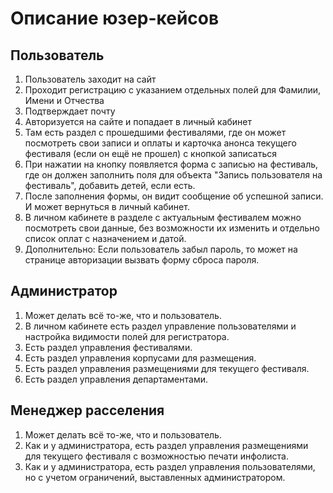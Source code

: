 # Описание юзер-кейсов

## Пользователь
1. Пользователь заходит на сайт
2. Проходит регистрацию с указанием отдельных полей для Фамилии, Имени и Отчества
3. Подтверждает почту
4. Авторизуется на сайте и попадает в личный кабинет
5. Там есть раздел с прошедшими фестивалями, где он может посмотреть свои записи и оплаты и карточка анонса текущего фестиваля (если он ещё не прошел) с кнопкой записаться
6. При нажатии на кнопку появляется форма с записью на фестиваль, где он должен заполнить поля для объекта "Запись пользователя на фестиваль", добавить детей, если есть.
7. После заполнения формы, он видит сообщение об успешной записи. И может вернуться в личный кабинет.
8. В личном кабинете в разделе с актуальным фестивалем можно посмотреть свои данные, без возможности их изменить и отдельно список оплат с назначением и датой.
9. Дополнительно: Если пользователь забыл пароль, то может на странице авторизации вызвать форму сброса пароля.

## Администратор
1. Может делать всё то-же, что и пользователь.
2. В личном кабинете есть раздел управление пользователями и настройка видимости полей для регистратора.
3. Есть раздел управления фестивалями.
4. Есть раздел управления корпусами для размещения.
5. Есть раздел управления размещениями для текущего фестиваля.
6. Есть раздел управления департаментами.

## Менеджер расселения
1. Может делать всё то-же, что и пользователь.
2. Как и у администратора, есть раздел управления размещениями для текущего фестиваля с возможностью печати инфолиста.
3. Как и у администратора, есть раздел управления пользователями, но с учетом ограничений, выставленных администратором. 